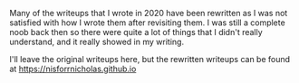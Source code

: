 Many of the writeups that I wrote in 2020 have been rewritten as I was not satisfied with how I wrote them after revisiting them. I was still a complete noob back then so there were quite a lot of things that I didn't really understand, and it really showed in my writing. 

I'll leave the original writeups here, but the rewritten writeups can be found at https://nisforrnicholas.github.io